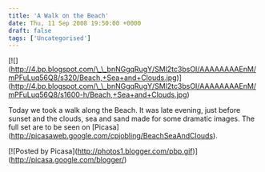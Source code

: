 ```yaml
---
title: 'A Walk on the Beach'
date: Thu, 11 Sep 2008 19:50:00 +0000
draft: false
tags: ['Uncategorised']
---
```


\[!\[\](http://4.bp.blogspot.com/\_\_bnNGgqRugY/SMl2tc3bsOI/AAAAAAAAEnM/mPFuLuq56Q8/s320/Beach,+Sea+and+Clouds.jpg)\](http://4.bp.blogspot.com/\_\_bnNGgqRugY/SMl2tc3bsOI/AAAAAAAAEnM/mPFuLuq56Q8/s1600-h/Beach,+Sea+and+Clouds.jpg)

Today we took a walk along the Beach. It was late evening, just before sunset and the clouds, sea and sand made for some dramatic images. The full set are to be seen on \[Picasa\](http://picasaweb.google.com/cpjobling/BeachSeaAndClouds).

\[!\[Posted by Picasa\](http://photos1.blogger.com/pbp.gif)\](http://picasa.google.com/blogger/)
